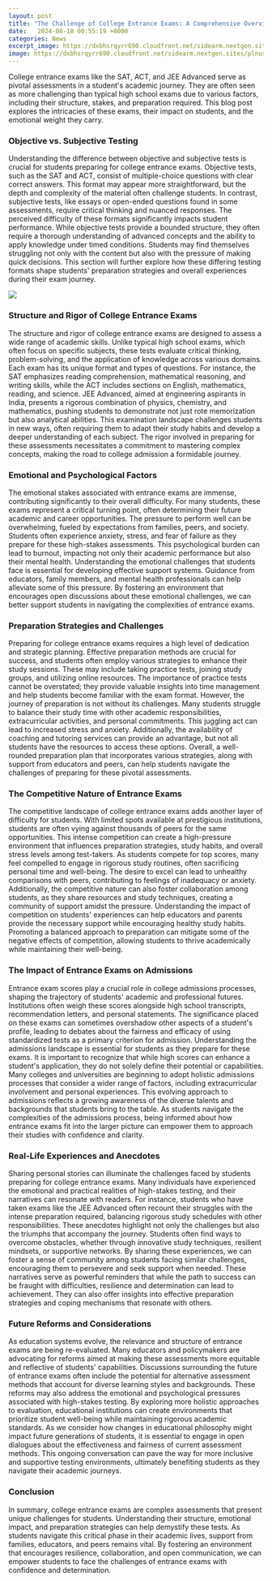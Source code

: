 ```yaml
---
layout: post
title: "The Challenge of College Entrance Exams: A Comprehensive Overview"
date:   2024-08-18 00:55:19 +0000
categories: News
excerpt_image: https://dxbhsrqyrr690.cloudfront.net/sidearm.nextgen.sites/plnusealions.com/images/responsive_2023/default_image.png
image: https://dxbhsrqyrr690.cloudfront.net/sidearm.nextgen.sites/plnusealions.com/images/responsive_2023/default_image.png
---
```


College entrance exams like the SAT, ACT, and JEE Advanced serve as pivotal assessments in a student's academic journey. They are often seen as more challenging than typical high school exams due to various factors, including their structure, stakes, and preparation required. This blog post explores the intricacies of these exams, their impact on students, and the emotional weight they carry.
### Objective vs. Subjective Testing
Understanding the difference between objective and subjective tests is crucial for students preparing for college entrance exams. Objective tests, such as the SAT and ACT, consist of multiple-choice questions with clear correct answers. This format may appear more straightforward, but the depth and complexity of the material often challenge students. In contrast, subjective tests, like essays or open-ended questions found in some assessments, require critical thinking and nuanced responses. 
The perceived difficulty of these formats significantly impacts student performance. While objective tests provide a bounded structure, they often require a thorough understanding of advanced concepts and the ability to apply knowledge under timed conditions. Students may find themselves struggling not only with the content but also with the pressure of making quick decisions. This section will further explore how these differing testing formats shape students' preparation strategies and overall experiences during their exam journey.

![](https://dxbhsrqyrr690.cloudfront.net/sidearm.nextgen.sites/plnusealions.com/images/responsive_2023/default_image.png)
### Structure and Rigor of College Entrance Exams
The structure and rigor of college entrance exams are designed to assess a wide range of academic skills. Unlike typical high school exams, which often focus on specific subjects, these tests evaluate critical thinking, problem-solving, and the application of knowledge across various domains. 
Each exam has its unique format and types of questions. For instance, the SAT emphasizes reading comprehension, mathematical reasoning, and writing skills, while the ACT includes sections on English, mathematics, reading, and science. JEE Advanced, aimed at engineering aspirants in India, presents a rigorous combination of physics, chemistry, and mathematics, pushing students to demonstrate not just rote memorization but also analytical abilities.
This examination landscape challenges students in new ways, often requiring them to adapt their study habits and develop a deeper understanding of each subject. The rigor involved in preparing for these assessments necessitates a commitment to mastering complex concepts, making the road to college admission a formidable journey.
### Emotional and Psychological Factors
The emotional stakes associated with entrance exams are immense, contributing significantly to their overall difficulty. For many students, these exams represent a critical turning point, often determining their future academic and career opportunities. The pressure to perform well can be overwhelming, fueled by expectations from families, peers, and society.
Students often experience anxiety, stress, and fear of failure as they prepare for these high-stakes assessments. This psychological burden can lead to burnout, impacting not only their academic performance but also their mental health. Understanding the emotional challenges that students face is essential for developing effective support systems. Guidance from educators, family members, and mental health professionals can help alleviate some of this pressure. By fostering an environment that encourages open discussions about these emotional challenges, we can better support students in navigating the complexities of entrance exams.
### Preparation Strategies and Challenges
Preparing for college entrance exams requires a high level of dedication and strategic planning. Effective preparation methods are crucial for success, and students often employ various strategies to enhance their study sessions. These may include taking practice tests, joining study groups, and utilizing online resources. The importance of practice tests cannot be overstated; they provide valuable insights into time management and help students become familiar with the exam format.
However, the journey of preparation is not without its challenges. Many students struggle to balance their study time with other academic responsibilities, extracurricular activities, and personal commitments. This juggling act can lead to increased stress and anxiety. Additionally, the availability of coaching and tutoring services can provide an advantage, but not all students have the resources to access these options.
Overall, a well-rounded preparation plan that incorporates various strategies, along with support from educators and peers, can help students navigate the challenges of preparing for these pivotal assessments.
### The Competitive Nature of Entrance Exams
The competitive landscape of college entrance exams adds another layer of difficulty for students. With limited spots available at prestigious institutions, students are often vying against thousands of peers for the same opportunities. This intense competition can create a high-pressure environment that influences preparation strategies, study habits, and overall stress levels among test-takers.
As students compete for top scores, many feel compelled to engage in rigorous study routines, often sacrificing personal time and well-being. The desire to excel can lead to unhealthy comparisons with peers, contributing to feelings of inadequacy or anxiety. Additionally, the competitive nature can also foster collaboration among students, as they share resources and study techniques, creating a community of support amidst the pressure.
Understanding the impact of competition on students' experiences can help educators and parents provide the necessary support while encouraging healthy study habits. Promoting a balanced approach to preparation can mitigate some of the negative effects of competition, allowing students to thrive academically while maintaining their well-being.
### The Impact of Entrance Exams on Admissions
Entrance exam scores play a crucial role in college admissions processes, shaping the trajectory of students' academic and professional futures. Institutions often weigh these scores alongside high school transcripts, recommendation letters, and personal statements. The significance placed on these exams can sometimes overshadow other aspects of a student's profile, leading to debates about the fairness and efficacy of using standardized tests as a primary criterion for admission.
Understanding the admissions landscape is essential for students as they prepare for these exams. It is important to recognize that while high scores can enhance a student's application, they do not solely define their potential or capabilities. Many colleges and universities are beginning to adopt holistic admissions processes that consider a wider range of factors, including extracurricular involvement and personal experiences.
This evolving approach to admissions reflects a growing awareness of the diverse talents and backgrounds that students bring to the table. As students navigate the complexities of the admissions process, being informed about how entrance exams fit into the larger picture can empower them to approach their studies with confidence and clarity.
### Real-Life Experiences and Anecdotes
Sharing personal stories can illuminate the challenges faced by students preparing for college entrance exams. Many individuals have experienced the emotional and practical realities of high-stakes testing, and their narratives can resonate with readers. For instance, students who have taken exams like the JEE Advanced often recount their struggles with the intense preparation required, balancing rigorous study schedules with other responsibilities.
These anecdotes highlight not only the challenges but also the triumphs that accompany the journey. Students often find ways to overcome obstacles, whether through innovative study techniques, resilient mindsets, or supportive networks. By sharing these experiences, we can foster a sense of community among students facing similar challenges, encouraging them to persevere and seek support when needed.
These narratives serve as powerful reminders that while the path to success can be fraught with difficulties, resilience and determination can lead to achievement. They can also offer insights into effective preparation strategies and coping mechanisms that resonate with others.
### Future Reforms and Considerations
As education systems evolve, the relevance and structure of entrance exams are being re-evaluated. Many educators and policymakers are advocating for reforms aimed at making these assessments more equitable and reflective of students' capabilities. Discussions surrounding the future of entrance exams often include the potential for alternative assessment methods that account for diverse learning styles and backgrounds.
These reforms may also address the emotional and psychological pressures associated with high-stakes testing. By exploring more holistic approaches to evaluation, educational institutions can create environments that prioritize student well-being while maintaining rigorous academic standards. 
As we consider how changes in educational philosophy might impact future generations of students, it is essential to engage in open dialogues about the effectiveness and fairness of current assessment methods. This ongoing conversation can pave the way for more inclusive and supportive testing environments, ultimately benefiting students as they navigate their academic journeys.
### Conclusion
In summary, college entrance exams are complex assessments that present unique challenges for students. Understanding their structure, emotional impact, and preparation strategies can help demystify these tests. As students navigate this critical phase in their academic lives, support from families, educators, and peers remains vital. By fostering an environment that encourages resilience, collaboration, and open communication, we can empower students to face the challenges of entrance exams with confidence and determination.